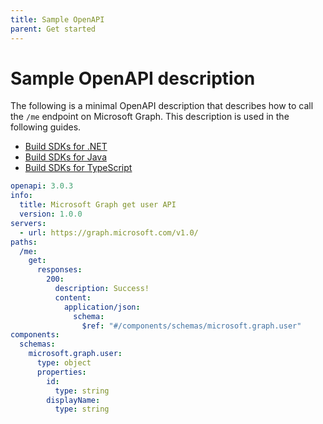 ```yaml
---
title: Sample OpenAPI
parent: Get started
---
```


# Sample OpenAPI description

The following is a minimal OpenAPI description that describes how to call the `/me` endpoint on Microsoft Graph. This description is used in the following guides.

- [Build SDKs for .NET](dotnet.md)
- [Build SDKs for Java](java.md)
- [Build SDKs for TypeScript](typescript.md)

```yaml
openapi: 3.0.3
info:
  title: Microsoft Graph get user API
  version: 1.0.0
servers:
  - url: https://graph.microsoft.com/v1.0/
paths:
  /me:
    get:
      responses:
        200:
          description: Success!
          content:
            application/json:
              schema:
                $ref: "#/components/schemas/microsoft.graph.user"
components:
  schemas:
    microsoft.graph.user:
      type: object
      properties:
        id:
          type: string
        displayName:
          type: string
```
